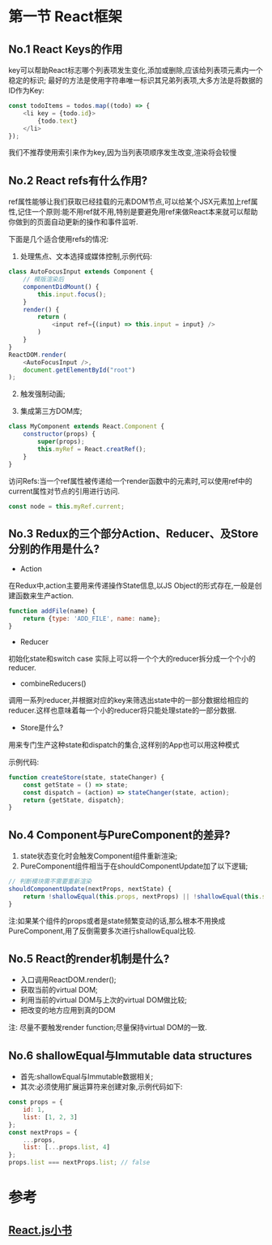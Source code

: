 # 第一节 React框架

## No.1 React Keys的作用

key可以帮助React标志哪个列表项发生变化,添加或删除,应该给列表项元素内一个稳定的标识;
最好的方法是使用字符串唯一标识其兄弟列表项,大多方法是将数据的ID作为Key:

```js
const todoItems = todos.map((todo) => {
    <li key = {todo.id}>
        {todo.text}
    </li>
});
```
我们不推荐使用索引来作为key,因为当列表项顺序发生改变,渲染将会较慢

## No.2 React refs有什么作用?

ref属性能够让我们获取已经挂载的元素DOM节点,可以给某个JSX元素加上ref属性,记住一个原则:能不用ref就不用,特别是要避免用ref来做React本来就可以帮助你做到的页面自动更新的操作和事件监听.

下面是几个适合使用refs的情况:

1. 处理焦点、文本选择或媒体控制,示例代码:

```js
class AutoFocusInput extends Component {
    // 模版渲染后
    componentDidMount() {
        this.input.focus();
    }
    render() {
        return (
            <input ref={(input) => this.input = input} />
        )
    }
}
ReactDOM.render(
    <AutoFocusInput />,
    document.getElementById("root")
);
```

2. 触发强制动画;

3. 集成第三方DOM库;

```js
class MyComponent extends React.Component {
    constructor(props) {
        super(props);
        this.myRef = React.creatRef();
    }
}
```

访问Refs:当一个ref属性被传递给一个render函数中的元素时,可以使用ref中的current属性对节点的引用进行访问.

```js
const node = this.myRef.current;
```

## No.3 Redux的三个部分Action、Reducer、及Store分别的作用是什么?

* Action

在Redux中,action主要用来传递操作State信息,以JS Object的形式存在,一般是创建函数来生产action.

```js
function addFile(name) {
    return {type: 'ADD_FILE', name: name};
}
```

* Reducer

初始化state和switch case
实际上可以将一个个大的reducer拆分成一个个小的reducer.

* combineReducers()

调用一系列reducer,并根据对应的key来筛选出state中的一部分数据给相应的reducer.这样也意味着每一个小的reducer将只能处理state的一部分数据.

* Store是什么?

用来专门生产这种state和dispatch的集合,这样别的App也可以用这种模式

示例代码:

```js
function createStore(state, stateChanger) {
    const getState = () => state;
    const dispatch = (action) => stateChanger(state, action);
    return {getState, dispatch};
}
```

## No.4 Component与PureComponent的差异?

1. state状态变化时会触发Component组件重新渲染;
2. PureComponent组件相当于在shouldComponentUpdate加了以下逻辑;

```js
// 判断模块需不需要重新渲染
shouldComponentUpdate(nextProps, nextState) {
    return !shallowEqual(this.props, nextProps) || !shallowEqual(this.state, nextState)
}
```

注:如果某个组件的props或者是state频繁变动的话,那么根本不用换成PureComponent,用了反倒需要多次进行shallowEqual比较.

## No.5 React的render机制是什么?

* 入口调用ReactDOM.render();
* 获取当前的virtual DOM;
* 利用当前的virtual DOM与上次的virtual DOM做比较;
* 把改变的地方应用到真的DOM

注: 尽量不要触发render function;尽量保持virtual DOM的一致.

## No.6 shallowEqual与Immutable data structures

* 首先:shallowEqual与Immutable数据相关;
* 其次:必须使用扩展运算符来创建对象,示例代码如下:

```js
const props = {
    id: 1,
    list: [1, 2, 3]
};
const nextProps = {
    ...props,
    list: [...props.list, 4]
};
props.list === nextProps.list; // false
```


# 参考

## [React.js小书](http://huziketang.mangojuice.top/books/react/)